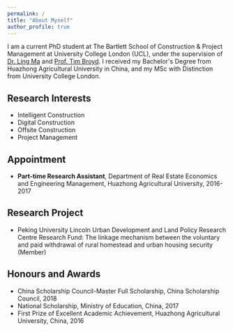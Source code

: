 ```yaml
---
permalink: /
title: "About Myself"
author_profile: true
---
```


I am a current PhD student at The Bartlett School of Construction & Project Management at University College London (UCL), under the supervision of [Dr. Ling Ma](https://www.ucl.ac.uk/bartlett/construction/people/dr-ling-ma) and [Prof. Tim Broyd](https://www.ucl.ac.uk/bartlett/digital/prof-tim-broyd). I received my Bachelor's Degree from Huazhong Agricultural University in China, and my MSc with Distinction from University College London.

## Research Interests

* Intelligent Construction
* Digital Construction
* Offsite Construction
* Project Management

## Appointment

* **Part-time Research Assistant**, Department of Real Estate Economics and Engineering Management, Huazhong Agricultural University, 2016-2017

## Research Project

* Peking University Lincoln Urban Development and Land Policy Research Centre Research Fund: The linkage mechanism between the voluntary and paid withdrawal of rural homestead and urban housing security (Member)

## Honours and Awards

* China Scholarship Council-Master Full Scholarship, China Scholarship Council, 2018
* National Scholarship, Ministry of Education, China, 2017
* First Prize of Excellent Academic Achievement, Huazhong Agricultural University, China, 2016
